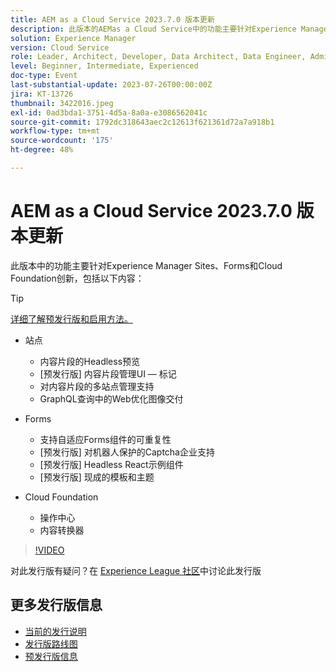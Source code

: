 ```yaml
---
title: AEM as a Cloud Service 2023.7.0 版本更新
description: 此版本的AEMas a Cloud Service中的功能主要针对Experience Manager Sites、Forms和Cloud Foundation创新。
solution: Experience Manager
version: Cloud Service
role: Leader, Architect, Developer, Data Architect, Data Engineer, Admin, User
level: Beginner, Intermediate, Experienced
doc-type: Event
last-substantial-update: 2023-07-26T00:00:00Z
jira: KT-13726
thumbnail: 3422016.jpeg
exl-id: 0ad3bda1-3751-4d5a-8a0a-e3086562041c
source-git-commit: 1792dc318643aec2c12613f621361d72a7a918b1
workflow-type: tm+mt
source-wordcount: '175'
ht-degree: 48%

---
```


# AEM as a Cloud Service 2023.7.0 版本更新

此版本中的功能主要针对Experience Manager Sites、Forms和Cloud Foundation创新，包括以下内容：

>[!TIP]
>
>[详细了解预发行版和启用方法。](https://experienceleague.adobe.com/docs/experience-manager-cloud-service/content/release-notes/prerelease.html)

* 站点
   * 内容片段的Headless预览
   * [预发行版] 内容片段管理UI — 标记
   * 对内容片段的多站点管理支持
   * GraphQL查询中的Web优化图像交付

* Forms
   * 支持自适应Forms组件的可重复性
   * [预发行版] 对机器人保护的Captcha企业支持
   * [预发行版] Headless React示例组件
   * [预发行版] 现成的模板和主题

* Cloud Foundation
   * 操作中心
   * 内容转换器

>[!VIDEO](https://video.tv.adobe.com/v/3422016/?learn=on)


对此发行版有疑问？在 [Experience League 社区](https://adobe.ly/3Y6CC6J)中讨论此发行版

## 更多发行版信息

* [当前的发行说明](https://experienceleague.adobe.com/docs/experience-manager-cloud-service/content/release-notes/home.html?lang=zh-Hans)
* [发行版路线图](https://experienceleague.adobe.com/docs/experience-manager-release-information/aem-release-updates/update-releases-roadmap.html?lang=zh-Hans)
* [预发行版信息](https://experienceleague.adobe.com/docs/experience-manager-cloud-service/content/release-notes/prerelease.html)
